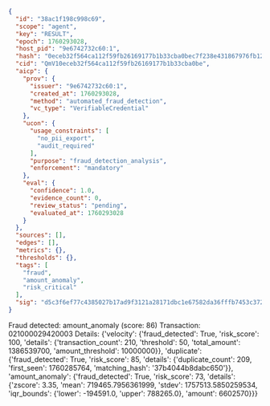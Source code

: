 ```json
{
  "id": "38ac1f198c998c69",
  "scope": "agent",
  "key": "RESULT",
  "epoch": 1760293028,
  "host_pid": "9e6742732c60:1",
  "hash": "0eceb32f564ca112f59fb26169177b1b33cba0bec7f238e431867976fb1239ca",
  "cid": "QmV10eceb32f564ca112f59fb26169177b1b33cba0be",
  "aicp": {
    "prov": {
      "issuer": "9e6742732c60:1",
      "created_at": 1760293028,
      "method": "automated_fraud_detection",
      "vc_type": "VerifiableCredential"
    },
    "ucon": {
      "usage_constraints": [
        "no_pii_export",
        "audit_required"
      ],
      "purpose": "fraud_detection_analysis",
      "enforcement": "mandatory"
    },
    "eval": {
      "confidence": 1.0,
      "evidence_count": 0,
      "review_status": "pending",
      "evaluated_at": 1760293028
    }
  },
  "sources": [],
  "edges": [],
  "metrics": {},
  "thresholds": {},
  "tags": [
    "fraud",
    "amount_anomaly",
    "risk_critical"
  ],
  "sig": "d5c3f6ef77c4385027b17ad9f3121a28171dbc1e67582da36fffb7453c372047"
}
```

Fraud detected: amount_anomaly (score: 86)
Transaction: 021000029420003
Details: {'velocity': {'fraud_detected': True, 'risk_score': 100, 'details': {'transaction_count': 210, 'threshold': 50, 'total_amount': 1386539700, 'amount_threshold': 10000000}}, 'duplicate': {'fraud_detected': True, 'risk_score': 85, 'details': {'duplicate_count': 209, 'first_seen': 1760285764, 'matching_hash': '37b4044b8dabc650'}}, 'amount_anomaly': {'fraud_detected': True, 'risk_score': 73, 'details': {'zscore': 3.35, 'mean': 719465.7956361999, 'stdev': 1757513.5850259534, 'iqr_bounds': {'lower': -194591.0, 'upper': 788265.0}, 'amount': 6602570}}}